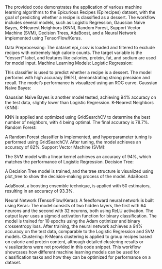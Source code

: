 The provided code demonstrates the application of various machine learning algorithms to the Epicurious Recipes (Epirecipes) dataset, with the goal of predicting whether a recipe is classified as a dessert. The workflow includes several models, such as Logistic Regression, Gaussian Naive Bayes, K-Nearest Neighbors (KNN), Random Forest, Support Vector Machine (SVM), Decision Trees, AdaBoost, and a Neural Network implemented using TensorFlow/Keras.

Data Preprocessing:
The dataset epi_r.csv is loaded and filtered to exclude recipes with extremely high calorie counts.
The target variable is the "dessert" label, and features like calories, protein, fat, and sodium are used for model input.
Machine Learning Models:
Logistic Regression:

This classifier is used to predict whether a recipe is a dessert. The model performs with high accuracy (96%), demonstrating strong precision and recall.
The model’s performance is visualized using an ROC curve.
Gaussian Naive Bayes:

Gaussian Naive Bayes is another model tested, achieving 94% accuracy on the test data, slightly lower than Logistic Regression.
K-Nearest Neighbors (KNN):

KNN is applied and optimized using GridSearchCV to determine the best number of neighbors, with 4 being optimal. The final accuracy is 78.7%.
Random Forest:

A Random Forest classifier is implemented, and hyperparameter tuning is performed using GridSearchCV. After tuning, the model achieves an accuracy of 82%.
Support Vector Machine (SVM):

The SVM model with a linear kernel achieves an accuracy of 94%, which matches the performance of Logistic Regression.
Decision Tree:

A Decision Tree model is trained, and the tree structure is visualized using plot_tree to show the decision-making process of the model.
AdaBoost:

AdaBoost, a boosting ensemble technique, is applied with 50 estimators, resulting in an accuracy of 93.3%.

Neural Network (TensorFlow/Keras):
A feedforward neural network is built using Keras:
The model consists of two hidden layers, the first with 64 neurons and the second with 32 neurons, both using ReLU activation.
The output layer uses a sigmoid activation function for binary classification.
The model is trained for 10 epochs using the Adam optimizer and binary crossentropy loss.
After training, the neural network achieves a 94% accuracy on the test data, comparable to the Logistic Regression and SVM models.
Clustering:
K-Means clustering is applied to group recipes based on calorie and protein content, although detailed clustering results or visualizations were not provided in this code snippet.
This workflow showcases how different machine learning models can be used for classification tasks and how they can be optimized for performance on a dataset.






